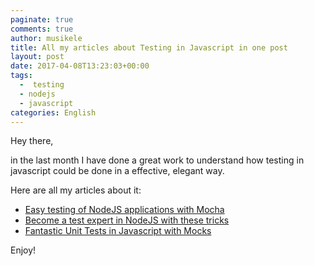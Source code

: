 ```yaml
---
paginate: true
comments: true
author: musikele
title: All my articles about Testing in Javascript in one post
layout: post
date: 2017-04-08T13:23:03+00:00
tags:
  -  testing
  - nodejs
  - javascript
categories: English
---
```



Hey there,

in the last month I have done a great work to understand how testing in javascript could be done in a effective, elegant way.

Here are all my articles about it:
* <a href="https://michelenasti.com/2017/03/23/node-js-testing-easy-with-mocha.html">Easy testing of NodeJS applications with Mocha</a>
* <a href="https://michelenasti.com/2017/03/27/become-a-test-expert-in-nodejs-with-these-tricks.html">Become a test expert in NodeJS with these tricks</a>
* <a href="https://michelenasti.com/2017/04/07/fantastic-unit-tests-in-javascript-with-mocks.html">Fantastic Unit Tests in Javascript with Mocks</a>

Enjoy!